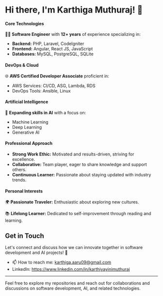 
# Hi there, I'm Karthiga Muthuraj! 👋

#### **Core Technologies**
👨‍💻 **Software Engineer** with **12+ years** of experience specializing in:
- **Backend:** PHP, Laravel, CodeIgniter
- **Frontend:** Angular, React JS, JavaScript
- **Databases:** MySQL, PostgreSQL, SQLite

#### **DevOps & Cloud**
🌐 **AWS Certified Developer Associate** proficient in:
- AWS Services: CI/CD, ASG, Lambda, RDS
- DevOps Tools: Ansible, Linux

#### **Artificial Intelligence**
🧠 **Expanding skills in AI** with a focus on:
- Machine Learning
- Deep Learning
- Generative AI

#### **Professional Approach**
- **Strong Work Ethic:** Motivated and results-driven, striving for excellence.
- **Collaborative:** Team player, eager to share knowledge and support others.
- **Continuous Learner:** Passionate about staying updated with industry trends.

#### **Personal Interests**
🌍 **Passionate Traveler:** Enthusiastic about exploring new cultures.

📚 **Lifelong Learner:** Dedicated to self-improvement through reading and learning.

## Get in Touch
Let's connect and discuss how we can innovate together in software development and AI projects! 🚀
- 📫 How to reach me: [karthiga.aaru09@gmail.com](mailto:karthiga.aaru09@gmail.com)
- LinkedIn: https://www.linkedin.com/in/karthiyayinimuthuraj

---

Feel free to explore my repositories and reach out for collaborations and discussions on software development, AI, and related technologies.





